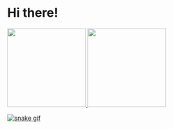 <h1>Hi there!</h1>

<div>
<a href="https://github.com/amandaamendoeira">
<img loading="lazy" height="180em" src="https://github-readme-stats.vercel.app/api/top-langs/?username=amandaamendoeira&layout=compact&langs_count=7&theme=dracula"/>
<img loading="lazy" height="180em" src="https://github-readme-stats.vercel.app/api?username=amandaamendoeira&show_icons=true&theme=dracula&include_all_commits=true&count_private=true"/>
</div>

![snake gif](https://github.com/SEU_USUARIO/SEU_REPOSITORIO/blob/output/github-contribution-grid-snake.svg)
